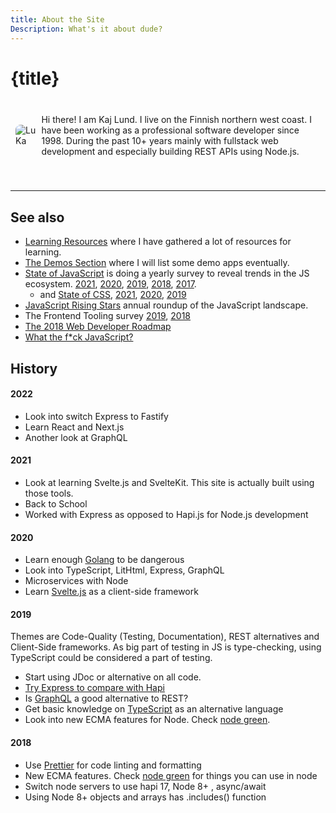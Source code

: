 ```yaml
---
title: About the Site
Description: What's it about dude?
---
```


# {title}

<div class="presentation">
  <img class="pic" src="img/lukamannenmercury.jpg" alt="LuKa">
  <p class="description">Hi there! I am Kaj Lund. I live on the Finnish northern west coast. I have been working as a professional software developer since 1998. During the past 10+ years mainly with fullstack web development and especially building REST APIs using Node.js.</p><p>&nbsp;</p>
</div>
<hr>

## See also

- [Learning Resources](/resources) where I have gathered a lot of resources for learning.
- [The Demos Section](/demos) where I will list some demo apps eventually.
- [State of JavaScript](https://stateofjs.com/) is doing a yearly survey to reveal trends in the JS ecosystem. [2021](https://2021.stateofjs.com/en-US/), [2020](https://2020.stateofjs.com/), [2019](https://2019.stateofjs.com/), [2018](https://2018.stateofjs.com/), [2017](https://2017.stateofjs.com/2017/).
  - and [State of CSS](https://stateofcss.com/), [2021](https://2021.stateofcss.com/en-US/), [2020](https://2020.stateofcss.com/en-US/), [2019](https://2019.stateofcss.com/)
- [JavaScript Rising Stars](https://risingstars.js.org) annual roundup of the JavaScript landscape.
- The Frontend Tooling survey [2019](https://ashleynolan.co.uk/blog/frontend-tooling-survey-2019-results), [2018](https://ashleynolan.co.uk/blog/frontend-tooling-survey-2018-results)
- [The 2018 Web Developer Roadmap](https://codeburst.io/the-2018-web-developer-roadmap-826b1b806e8d)
- [What the f\*ck JavaScript?](https://github.com/denysdovhan/wtfjs#readme)

## History

#### 2022

- Look into switch Express to Fastify
- Learn React and Next.js
- Another look at GraphQL

#### 2021

- Look at learning Svelte.js and SvelteKit. This site is actually built using those tools.
- Back to School
- Worked with Express as opposed to Hapi.js for Node.js development

#### 2020

- Learn enough [Golang](https://golang.org/) to be dangerous
- Look into TypeScript, LitHtml, Express, GraphQL
- Microservices with Node
- Learn [Svelte.js](https://svelte.dev/) as a client-side framework

#### 2019

Themes are Code-Quality (Testing, Documentation), REST alternatives and Client-Side frameworks. As big part of testing in JS is type-checking, using TypeScript could be considered a part of testing.

- Start using JDoc or alternative on all code.
- [Try Express to compare with Hapi](https://www.udemy.com/all-about-nodejs/)
- Is [GraphQL](https://graphql.org/) a good alternative to REST?
- Get basic knowledge on [TypeScript](https://www.typescriptlang.org/) as an alternative language
- Look into new ECMA features for Node. Check [node green](https://node.green/).

#### 2018

- Use [Prettier](https://github.com/prettier/prettier) for code linting and formatting
- New ECMA features. Check [node green](https://node.green/) for things you can use in node
- Switch node servers to use hapi 17, Node 8+ , async/await
- Using Node 8+ objects and arrays has .includes() function

<style>
  hr {
    margin-top: 2rem;
    border: 1px solid var(--primary-200)
  }
  .pic {
    display: block;
    max-height: 110px;
    border-radius: 8px;
  }

  .presentation {
    display: flex;
    align-items: center;
    /* border: 1px solid var(--primary-200); */
    border-radius: 8px;
    margin-bottom: 1rem;
    padding: .5rem;
  }

  .description {
    margin-left: 8px;
  }
</style>

